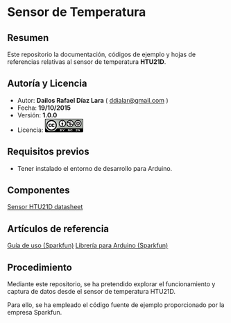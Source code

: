 # Sensor de Temperatura

## Resumen

Este repositorio la documentación, códigos de ejemplo y hojas de referencias relativas al sensor de temperatura **HTU21D**.

## Autoría y Licencia

- Autor: **Dailos Rafael Díaz Lara** ( ddialar@gmail.com )
- Fecha: **19/10/2015**
- Versión: **1.0.0**
- Licencia: [![Creaive Commons 4.0 logo](../img/cc40.png)](http://creativecommons.org/licenses/by-nc-sa/4.0/)

## Requisitos previos

- Tener instalado el entorno de desarrollo para Arduino.

## Componentes

[Sensor HTU21D datasheet](https://drive.google.com/file/d/0BxFmdbDFd-sDNjdBOWFiMWNSTVk/view?usp=sharing)

## Artículos de referencia

[Guía de uso (Sparkfun)](https://learn.sparkfun.com/tutorials/htu21d-humidity-sensor-hookup-guide)
[Librería para Arduino (Sparkfun)](https://github.com/sparkfun/SparkFun_HTU21D_Breakout_Arduino_Library)

## Procedimiento

Mediante este repositorio, se ha pretendido explorar el funcionamiento y captura de datos desde el sensor de temperatura HTU21D.

Para ello, se ha empleado el código fuente de ejemplo proporcionado por la empresa Sparkfun.

